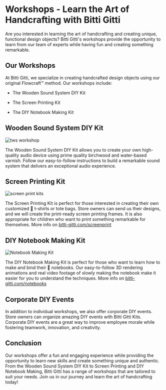 # Workshops - Learn the Art of Handcrafting with Bitti Gitti

Are you interested in learning the art of handcrafting and creating unique, functional design objects? Bitti Gitti's workshops provide the opportunity to learn from our team of experts while having fun and creating something remarkable.

## Our Workshops

At Bitti Gitti, we specialize in creating handcrafted design objects using our original Flowcraft™ method. Our workshops include:

* The Wooden Sound System DIY Kit

* The Screen Printing Kit

* The DIY Notebook Making Kit


## Wooden Sound System DIY Kit
![tws workshop](https://uploads-ssl.webflow.com/577fb500e970a606264913c7/5b3d0068df53bd0a95967492_SoundSystem-Making-3.jpg)

The Wooden Sound System DIY Kit allows you to create your own high-quality audio device using prime quality birchwood and water-based varnish. Follow our easy-to-follow instructions to build a remarkable sound system that delivers an exceptional audio experience.

## Screen Printing Kit
![screen print kits](https://uploads-ssl.webflow.com/577fb500e970a606264913c7/5e9d9987c0385a28d8a4f687_Custom-2-p-500.jpeg)

The Screen Printing Kit is perfect for those interested in creating their own customized 👕 t-shirts or tote bags. Store owners can send us their designs, and we will create the print-ready screen printing frames. It is also appropriate for children who want to print something remarkable for themselves.
More info on [bitti-gitti.com/screenprint](https://www.bitti-gitti.com/wholesale/custom-screen-printer)

## DIY Notebook Making Kit
![Notebook Making Kit](https://uploads-ssl.webflow.com/577fb500e970a606264913c7/603661f7430d47127ec5aa02_notebook-studio-9-p-500.jpeg)

The DIY Notebook Making Kit is perfect for those who want to learn how to make and bind their 📔 notebooks. Our easy-to-follow 3D rendering animations and real video footage of slowly making the notebook make it easier for you to understand the techniques.
More info on [bitti-gitti.com/notebooks](https://www.bitti-gitti.com/wholesale/the-wooden-notebook-kit)

## Corporate DIY Events

In addition to individual workshops, we also offer corporate DIY events. Store owners can organize amazing DIY events with Bitti Gitti Kits. Corporate DIY events are a great way to improve employee morale while fostering teamwork, innovation, and creativity.

## Conclusion

Our workshops offer a fun and engaging experience while providing the opportunity to learn new skills and create something unique and authentic. From the Wooden Sound System DIY Kit to Screen Printing and DIY Notebook Making, Bitti Gitti has a range of workshops that are tailored to suit your needs. Join us in our journey and learn the art of handcrafting today!